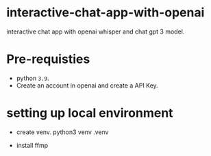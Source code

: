 # interactive-chat-app-with-openai
interactive chat app with openai whisper and chat gpt 3 model.

# Pre-requisties

* python `3.9`.
* Create an account in openai and create a API Key.

# setting up local environment

* create venv.
    python3 venv .venv

* install ffmp